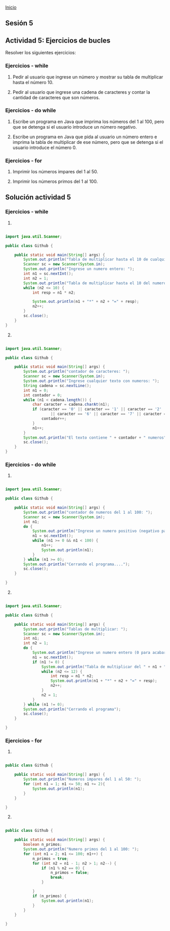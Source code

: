 <!-- No borrar o modificar -->
[Inicio](./index.md)

## Sesión 5 

## Actividad 5: Ejercicios de bucles

Resolver los siguientes ejercicios:

### Ejercicios - while

1. Pedir al usuario que ingrese un número y mostrar su tabla de multiplicar hasta el número 10.

2. Pedir al usuario que ingrese una cadena de caracteres y contar la cantidad de caracteres que son números.

### Ejercicios - do while

1. Escribe un programa en Java que imprima los números del 1 al 100, pero que se detenga si el usuario introduce un número negativo.

2. Escribe un programa en Java que pida al usuario un número entero e imprima la tabla de multiplicar de ese número, pero que se detenga si el usuario introduce el número 0.

### Ejercicios - for

1. Imprimir los números impares del 1 al 50.

2. Imprimir los números primos del 1 al 100.

## Solución actividad 5

### Ejercicios - while

1. 

```java

import java.util.Scanner;

public class Github {

    public static void main(String[] args) {
        System.out.println("Tabla de multiplicar hasta el 10 de cualquier numero: ");
        Scanner sc = new Scanner(System.in);
        System.out.println("Ingrese un numero entero: ");
        int n1 = sc.nextInt();
        int n2 = 1;
        System.out.println("Tabla de multiplicar hasta el 10 del numero " + n1 + ": ");
        while (n2 <= 10) {
            int resp = n1 * n2;

            System.out.println(n1 + "*" + n2 + "=" + resp);
            n2++;
        }
        sc.close();
    }
}

```

2.

```java

import java.util.Scanner;

public class Github {

    public static void main(String[] args) {
        System.out.println("contador de caracteres: ");
        Scanner sc = new Scanner(System.in);
        System.out.println("Ingrese cualquier texto con numeros: ");
        String cadena = sc.nextLine();
        int n1 = 0;
        int contador = 0;
        while (n1 < cadena.length()) {
            char caracter = cadena.charAt(n1);
            if (caracter == '0' || caracter == '1' || caracter == '2' || caracter == '3' || caracter == '4' || caracter == '5'
                    || caracter == '6' || caracter == '7' || caracter == '8' || caracter == '9') {
                contador++;
            }
            n1++;
        }
        System.out.println("El texto contiene " + contador + " numeros");
        sc.close();
    }
}

```

### Ejercicios - do while

1. 

```java

import java.util.Scanner;

public class Github {

    public static void main(String[] args) {
        System.out.println("contador de numeros del 1 al 100: ");
        Scanner sc = new Scanner(System.in);
        int n1; 
        do {
            System.out.println("Ingrese un numero positivo (negativo para acabar el proceso): ");
            n1 = sc.nextInt();
            while (n1 >= 0 && n1 < 100) {
                n1++;
                System.out.println(n1);
            }
        } while (n1 >= 0);
        System.out.println("Cerrando el programa....");
        sc.close();
    }

}

```

2.

```java

import java.util.Scanner;

public class Github {

    public static void main(String[] args) {
        System.out.println("Tablas de multiplicar: ");
        Scanner sc = new Scanner(System.in);
        int n1;
        int n2 = 1;
        do {
            System.out.println("Ingrese un numero entero (0 para acabar el programa): ");
            n1 = sc.nextInt();
            if (n1 != 0) {
                System.out.println("Tabla de multiplicar del " + n1 + ": ");
                while (n2 <= 12) {
                    int resp = n1 * n2;
                    System.out.println(n1 + "*" + n2 + "=" + resp);
                    n2++;
                }
                n2 = 1;
            }
        } while (n1 != 0);
        System.out.println("Cerrando el programa");
        sc.close();
    }

}

```

### Ejercicios - for

1. 

```java

public class Github {

    public static void main(String[] args) {
        System.out.println("Numeros impares del 1 al 50: ");
        for (int n1 = 1; n1 <= 50; n1 += 2){
            System.out.println(n1);
        }
    }

}

```

2.

```java

public class Github {

    public static void main(String[] args) {
        boolean n_primos;
        System.out.println("Numero primos del 1 al 100: ");
        for (int n1 = 2; n1 <= 100; n1++) {
            n_primos = true;
            for (int n2 = n1 - 1; n2 > 1; n2--) {
                if (n1 % n2 == 0) {
                    n_primos = false;
                    break;
                }

            }
            if (n_primos) {
                System.out.println(n1);
            }
        }
    }

}

```
